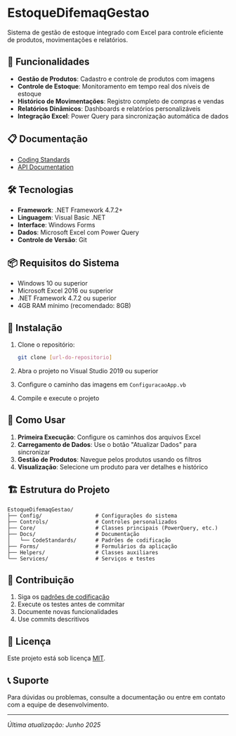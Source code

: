 # EstoqueDifemaqGestao

Sistema de gestão de estoque integrado com Excel para controle eficiente de produtos, movimentações e relatórios.

## 🚀 Funcionalidades

- **Gestão de Produtos**: Cadastro e controle de produtos com imagens
- **Controle de Estoque**: Monitoramento em tempo real dos níveis de estoque
- **Histórico de Movimentações**: Registro completo de compras e vendas
- **Relatórios Dinâmicos**: Dashboards e relatórios personalizáveis
- **Integração Excel**: Power Query para sincronização automática de dados

## 📋 Documentação

- [Coding Standards](Docs/CodeStandards/CODING_STANDARDS.md)
- [API Documentation](Docs/API.md)

## 🛠️ Tecnologias

- **Framework**: .NET Framework 4.7.2+
- **Linguagem**: Visual Basic .NET
- **Interface**: Windows Forms
- **Dados**: Microsoft Excel com Power Query
- **Controle de Versão**: Git

## 📦 Requisitos do Sistema

- Windows 10 ou superior
- Microsoft Excel 2016 ou superior
- .NET Framework 4.7.2 ou superior
- 4GB RAM mínimo (recomendado: 8GB)

## 🚀 Instalação

1. Clone o repositório:
   ```bash
   git clone [url-do-repositorio]
   ```

2. Abra o projeto no Visual Studio 2019 ou superior

3. Configure o caminho das imagens em `ConfiguracaoApp.vb`

4. Compile e execute o projeto

## 📖 Como Usar

1. **Primeira Execução**: Configure os caminhos dos arquivos Excel
2. **Carregamento de Dados**: Use o botão "Atualizar Dados" para sincronizar
3. **Gestão de Produtos**: Navegue pelos produtos usando os filtros
4. **Visualização**: Selecione um produto para ver detalhes e histórico

## 🏗️ Estrutura do Projeto

```
EstoqueDifemaqGestao/
├── Config/                 # Configurações do sistema
├── Controls/               # Controles personalizados
├── Core/                   # Classes principais (PowerQuery, etc.)
├── Docs/                   # Documentação
│   └── CodeStandards/      # Padrões de codificação
├── Forms/                  # Formulários da aplicação
├── Helpers/                # Classes auxiliares
└── Services/               # Serviços e testes
```

## 🤝 Contribuição

1. Siga os [padrões de codificação](Docs/CodeStandards/CODING_STANDARDS.md)
2. Execute os testes antes de commitar
3. Documente novas funcionalidades
4. Use commits descritivos

## 📄 Licença

Este projeto está sob licença [MIT](LICENSE).

## 📞 Suporte

Para dúvidas ou problemas, consulte a documentação ou entre em contato com a equipe de desenvolvimento.

---

*Última atualização: Junho 2025*

